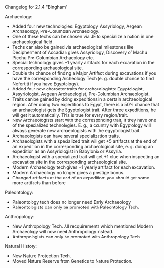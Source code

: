 Changelog for 2.1.4 "Bingham"

Archaeology:
- Added four new technologies: Egyptology, Assyriology, Aegean Archaeology, Pre-Columbian Archaeology.
- One of these techs can be chosen via JE to specialize a nation in one archaeological field.
- Techs can also be gained via archaeological milestones like Decipherment of Accadian gives Assyriology, Discovery of Machu Picchu Pre-Columbian Archaeology etc.
- Special technology gives +1 yearly artifacts for each excavation in the corresponding archaeological site.
- Double the chance of finding a Major Artifact during excavations if you have the corresponding Archeology Tech (e. g. double chance to find Nefertiti if you have Egyptology).
- Added four new character traits for archaeologists: Egyptologist, Assyriologist, Aegean Archaoelogist, Pre-Columbian Archaeologist.
- Traits can be gained by doing expeditions in a certain archaeological region. After doing two expeditions to Egypt, there is a 50% chance that an archaeologist gets the Egyptologist trait. After three expeditions, he will get it automatically. This is true for every region/trait.
- New Archaeologists start with the corresponding trait, if they have one of the specialized technologies. E. g., a country with Egyptology will always generate new archaeologists with the egyptologist trait.
- Archaeologists can have several specialization traits.
- Archaeologists with a specialized trait will get +5 artifacts at the end of an expedition in the corresponding archaeological site, e. g. doing an expedition as an Assyriologist in Babylonia or Assyria.
- Archaeologist with a specialized trait will get +1 clue when inspecting an excavation site in the corresponding archaeological site.
- Modern Archaeology tech gives +1 yearly artifact for each excavation.
- Modern Archaeology no longer gives a prestige bonus.
- Changed artifacts at the end of an expedition: you should get some more artifacts than before.

Paleontology:
- Paleontology tech does no longer need Early Archaeology.
- Paleontologists can only be promoted with Paleontology Tech.

Anthropology:
- New Anthropology Tech. All recquirements which mentioned Modern Archaeology will now need Anthropology instead.
- Anthropologists can only be promoted with Anthropology Tech.

Natural History:
- New Nature Protection Tech.
- Moved Nature Reserve from Genetics to Nature Protection.
